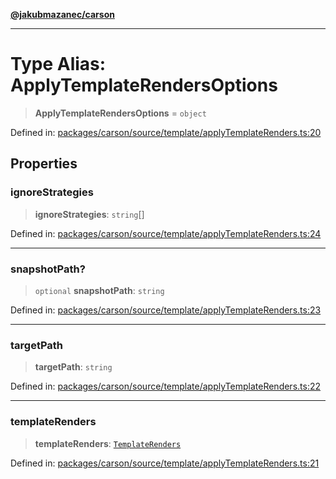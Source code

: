 [**@jakubmazanec/carson**](../README.md)

---

# Type Alias: ApplyTemplateRendersOptions

> **ApplyTemplateRendersOptions** = `object`

Defined in:
[packages/carson/source/template/applyTemplateRenders.ts:20](https://github.com/jakubmazanec/tools/blob/a1a5edf56256b0aa4e209cc73bc7a07f5d7fc236/packages/carson/source/template/applyTemplateRenders.ts#L20)

## Properties

### ignoreStrategies

> **ignoreStrategies**: `string`[]

Defined in:
[packages/carson/source/template/applyTemplateRenders.ts:24](https://github.com/jakubmazanec/tools/blob/a1a5edf56256b0aa4e209cc73bc7a07f5d7fc236/packages/carson/source/template/applyTemplateRenders.ts#L24)

---

### snapshotPath?

> `optional` **snapshotPath**: `string`

Defined in:
[packages/carson/source/template/applyTemplateRenders.ts:23](https://github.com/jakubmazanec/tools/blob/a1a5edf56256b0aa4e209cc73bc7a07f5d7fc236/packages/carson/source/template/applyTemplateRenders.ts#L23)

---

### targetPath

> **targetPath**: `string`

Defined in:
[packages/carson/source/template/applyTemplateRenders.ts:22](https://github.com/jakubmazanec/tools/blob/a1a5edf56256b0aa4e209cc73bc7a07f5d7fc236/packages/carson/source/template/applyTemplateRenders.ts#L22)

---

### templateRenders

> **templateRenders**: [`TemplateRenders`](TemplateRenders.md)

Defined in:
[packages/carson/source/template/applyTemplateRenders.ts:21](https://github.com/jakubmazanec/tools/blob/a1a5edf56256b0aa4e209cc73bc7a07f5d7fc236/packages/carson/source/template/applyTemplateRenders.ts#L21)
